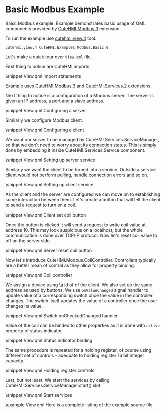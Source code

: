# Basic Modbus Example

Baisc Modbus example. Example demonstrates basic usage of QML components provided by [CuteHMI.Modbus.3](../../../Modbus.3/)
extension.

To run the example use [cutehmi.view.4](../../../../../tools/cutehmi.view.4/) tool.
```
cutehmi.view.4 CuteHMI.Examples.Modbus.Basic.0
```

Let's make a quick tour over `View.qml` file.

First thing to notice are CuteHMI imports.

\snippet View.qml Import statements

Example uses [CuteHMI.Modbus.3](../../../Modbus.3/) and [CuteHMI.Services.2](../../../Services.2/) extensions.

Next thing to notice is a configuration of a Modbus server. The server is given an IP address, a port and a slave address.

\snippet View.qml Configuring a server

Similarly we configure Modbus client.

\snippet View.qml Configuring a client

We want our server to be managed by CuteHMI.Services.ServiceManager, so that we don't need to worry about its connection status.
This is simply done by embedding it inside CuteHMI.Services.Service component.

\snippet View.qml Setting up server service

Similarly we want the client to be turned into a service. Outside a service client would not perform polling, handle connection
errors and so on.

\snippet View.qml Setting up client service

As the client and the server are configured we can move on to establishing some interaction between them. Let's create a button that
will tell the client to send a request to turn on a coil.

\snippet View.qml  Client set coil button

Once the button is clicked it will send a request to write coil value at address 10. This may look suspicious on a localhost, but
the whole communication is done over TCP/IP protocol. Now let's reset coil value to off on the server side.

\snippet View.qml  Server reset coil button

Now let's introduce CuteHMI.Modbus.CoilController. Controllers typically are a better mean of control as they allow for property
binding.

\snippet View.qml Coil controller

We assign a device using \a id of of the client. We also set up the same address as used by buttons. We use `onValueChanged` signal
handler to update value of a corresponding switch once the value in the controller changes. The switch itself updates the value of
a controller once the user changes its value.

\snippet View.qml Switch onCheckedChanged handler

Value of the coil can be binded to other properties as it is done with `active` property of status indicator.

\snippet View.qml Status indicator binding

The same procedure is repeated for a holding register, of course using different set of controls - adequate to holding register 16
bit integer capacity.

\snippet View.qml Holding register controls

Last, but not least. We start the services by calling CuteHMI.Services.ServiceManager.start() slot.

\snippet View.qml Start services

\example View.qml
Here is a complete listing of the example source file.
